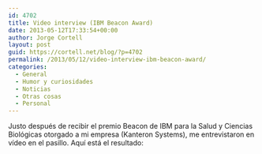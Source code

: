 ```yaml
---
id: 4702
title: Video interview (IBM Beacon Award)
date: 2013-05-12T17:33:54+00:00
author: Jorge Cortell
layout: post
guid: https://cortell.net/blog/?p=4702
permalink: /2013/05/12/video-interview-ibm-beacon-award/
categories:
  - General
  - Humor y curiosidades
  - Noticias
  - Otras cosas
  - Personal
---
```

Justo después de recibir el premio Beacon de IBM para la Salud y Ciencias Biológicas otorgado a mi empresa (Kanteron Systems), me entrevistaron en vídeo en el pasillo. Aquí está el resultado: